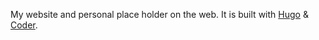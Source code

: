 My website and personal place holder on the web. It is built with [Hugo](https://gohugo.io) & [Coder](https://github.com/luizdepra/hugo-coder).